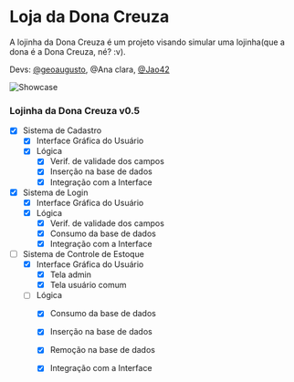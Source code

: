 # Loja da Dona Creuza

A lojinha da Dona Creuza é um projeto visando simular uma lojinha(que a dona é a Dona Creuza, né? :v).

Devs: [@geoaugusto](https://github.com/geoaugusto), @Ana clara, [@Jao42](https://github.com/Jao42)

![Showcase](http://imgur.com/FqGAwS6l.png)



### Lojinha da Dona Creuza v0.5

- [x] Sistema de Cadastro
  - [x] Interface Gráfica do Usuário
  - [x] Lógica
    - [x] Verif. de validade dos campos
    - [x] Inserção na base de dados
    - [x] Integração com a Interface
- [x] Sistema de Login
    - [x] Interface Gráfica do Usuário
    - [x] Lógica
      - [x] Verif. de validade dos campos
      - [x] Consumo da base de dados
      - [x] Integração com a Interface
- [ ] Sistema de Controle de Estoque
  - [x] Interface Gráfica do Usuário
    - [x] Tela admin
    - [x] Tela usuário comum 
  - [ ] Lógica
    - [x] Consumo da base de dados
    - [x] Inserção na base de dados
    - [x] Remoção na base de dados
    - [x] Integração com a Interface

   
